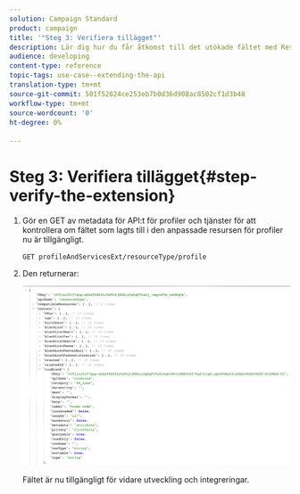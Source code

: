 ```yaml
---
solution: Campaign Standard
product: campaign
title: '"Steg 3: Verifiera tillägget"'
description: Lär dig hur du får åtkomst till det utökade fältet med Rest API.
audience: developing
content-type: reference
topic-tags: use-case--extending-the-api
translation-type: tm+mt
source-git-commit: 501f52624ce253eb7b0d36d908ac8502cf1d3b48
workflow-type: tm+mt
source-wordcount: '0'
ht-degree: 0%

---
```



# Steg 3: Verifiera tillägget{#step-verify-the-extension}

1. Gör en GET av metadata för API:t för profiler och tjänster för att kontrollera om fältet som lagts till i den anpassade resursen för profiler nu är tillgängligt.

   ```
   GET profileAndServicesExt/resourceType/profile
   ```

1. Den returnerar:

   ![](assets/extendpandsapiview.png)

   Fältet är nu tillgängligt för vidare utveckling och integreringar.

